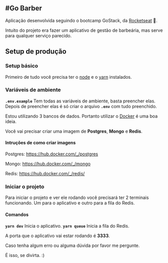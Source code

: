 ## #Go Barber

Aplicação desenvolvida seguindo o bootcamp GoStack, da [Rocketseat](https://rocketseat.com.br/) 🚀.

Intuito do projeto era fazer um aplicativo de gestão de barbeária, mas serve para qualquer serviço parecido.

## Setup de produção

### Setup básico

Primeiro de tudo você precisa ter o [node](https://nodejs.org/) e o [yarn](https://yarnpkg.com) instalados.

### Variáveis de ambiente

**`.env.example`** Tem todas as variáveis de ambiente, basta preencher elas. Depois de preencher elas é só criar o arquivo **`.env`** com tudo preenchido.

Estou utilizando 3 bancos de dados. Portanto utilizar o [Docker](https://docker.com) é uma boa ideia.

Você vai precisar criar uma imagem de **Postgres**, **Mongo** e **Redis**.

#### Intruções de como criar imagens

Postgres: https://hub.docker.com/_/postgres

Mongo: https://hub.docker.com/_/mongo

Redis: https://hub.docker.com/_/redis/

### Iniciar o projeto

Para iniciar o projeto e ver ele rodando você precisará ter 2 terminais funcionando. Um para o aplicativo e outro para a fila do Redis.

#### Comandos

**`yarn dev`** Inicia o aplicativo.
**`yarn queue`** Inicia a fila do Redis.

A porta que o aplicativo vai estar rodando é **3333**.

Caso tenha algum erro ou alguma dúvida por favor me pergunte.

É isso, se divirta. :)
